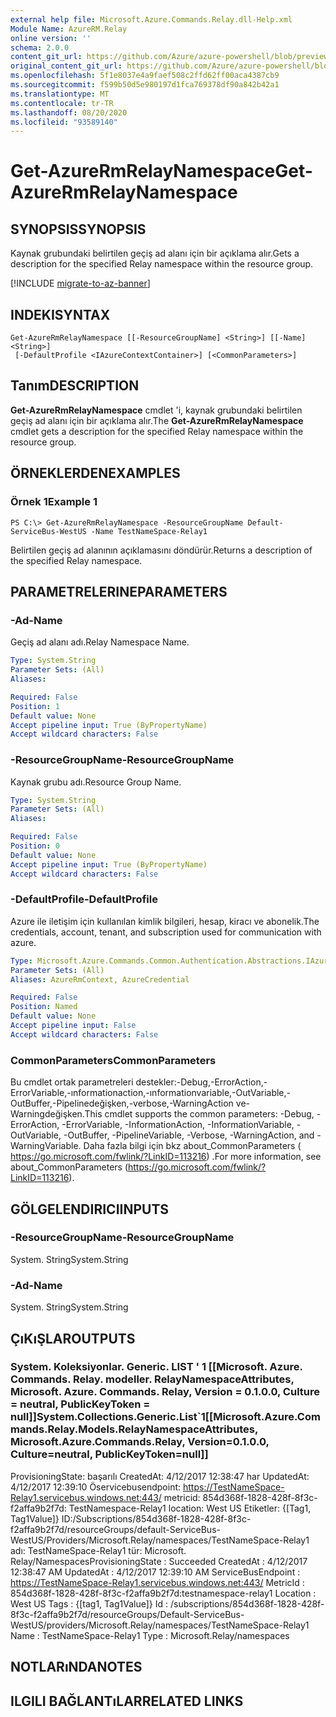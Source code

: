```yaml
---
external help file: Microsoft.Azure.Commands.Relay.dll-Help.xml
Module Name: AzureRM.Relay
online version: ''
schema: 2.0.0
content_git_url: https://github.com/Azure/azure-powershell/blob/preview/src/ResourceManager/Relay/Commands.Relay/help/Get-AzureRmRelayNamespace.md
original_content_git_url: https://github.com/Azure/azure-powershell/blob/preview/src/ResourceManager/Relay/Commands.Relay/help/Get-AzureRmRelayNamespace.md
ms.openlocfilehash: 5f1e8037e4a9faef508c2ffd62ff00aca4387cb9
ms.sourcegitcommit: f599b50d5e980197d1fca769378df90a842b42a1
ms.translationtype: MT
ms.contentlocale: tr-TR
ms.lasthandoff: 08/20/2020
ms.locfileid: "93589140"
---
```

# <span data-ttu-id="2e74c-101">Get-AzureRmRelayNamespace</span><span class="sxs-lookup"><span data-stu-id="2e74c-101">Get-AzureRmRelayNamespace</span></span>

## <span data-ttu-id="2e74c-102">SYNOPSIS</span><span class="sxs-lookup"><span data-stu-id="2e74c-102">SYNOPSIS</span></span>
<span data-ttu-id="2e74c-103">Kaynak grubundaki belirtilen geçiş ad alanı için bir açıklama alır.</span><span class="sxs-lookup"><span data-stu-id="2e74c-103">Gets a description for the specified Relay namespace within the resource group.</span></span>

[!INCLUDE [migrate-to-az-banner](../../includes/migrate-to-az-banner.md)]

## <span data-ttu-id="2e74c-104">INDEKI</span><span class="sxs-lookup"><span data-stu-id="2e74c-104">SYNTAX</span></span>

```
Get-AzureRmRelayNamespace [[-ResourceGroupName] <String>] [[-Name] <String>]
 [-DefaultProfile <IAzureContextContainer>] [<CommonParameters>]
```

## <span data-ttu-id="2e74c-105">Tanım</span><span class="sxs-lookup"><span data-stu-id="2e74c-105">DESCRIPTION</span></span>
<span data-ttu-id="2e74c-106">**Get-AzureRmRelayNamespace** cmdlet 'i, kaynak grubundaki belirtilen geçiş ad alanı için bir açıklama alır.</span><span class="sxs-lookup"><span data-stu-id="2e74c-106">The **Get-AzureRmRelayNamespace** cmdlet gets a description for the specified Relay namespace within the resource group.</span></span>

## <span data-ttu-id="2e74c-107">ÖRNEKLERDEN</span><span class="sxs-lookup"><span data-stu-id="2e74c-107">EXAMPLES</span></span>

### <span data-ttu-id="2e74c-108">Örnek 1</span><span class="sxs-lookup"><span data-stu-id="2e74c-108">Example 1</span></span>
```
PS C:\> Get-AzureRmRelayNamespace -ResourceGroupName Default-ServiceBus-WestUS -Name TestNameSpace-Relay1
```

<span data-ttu-id="2e74c-109">Belirtilen geçiş ad alanının açıklamasını döndürür.</span><span class="sxs-lookup"><span data-stu-id="2e74c-109">Returns a description of the specified Relay namespace.</span></span>

## <span data-ttu-id="2e74c-110">PARAMETRELERINE</span><span class="sxs-lookup"><span data-stu-id="2e74c-110">PARAMETERS</span></span>

### <span data-ttu-id="2e74c-111">-Ad</span><span class="sxs-lookup"><span data-stu-id="2e74c-111">-Name</span></span>
<span data-ttu-id="2e74c-112">Geçiş ad alanı adı.</span><span class="sxs-lookup"><span data-stu-id="2e74c-112">Relay Namespace Name.</span></span>

```yaml
Type: System.String
Parameter Sets: (All)
Aliases: 

Required: False
Position: 1
Default value: None
Accept pipeline input: True (ByPropertyName)
Accept wildcard characters: False
```

### <span data-ttu-id="2e74c-113">-ResourceGroupName</span><span class="sxs-lookup"><span data-stu-id="2e74c-113">-ResourceGroupName</span></span>
<span data-ttu-id="2e74c-114">Kaynak grubu adı.</span><span class="sxs-lookup"><span data-stu-id="2e74c-114">Resource Group Name.</span></span>

```yaml
Type: System.String
Parameter Sets: (All)
Aliases: 

Required: False
Position: 0
Default value: None
Accept pipeline input: True (ByPropertyName)
Accept wildcard characters: False
```

### <span data-ttu-id="2e74c-115">-DefaultProfile</span><span class="sxs-lookup"><span data-stu-id="2e74c-115">-DefaultProfile</span></span>
<span data-ttu-id="2e74c-116">Azure ile iletişim için kullanılan kimlik bilgileri, hesap, kiracı ve abonelik.</span><span class="sxs-lookup"><span data-stu-id="2e74c-116">The credentials, account, tenant, and subscription used for communication with azure.</span></span>

```yaml
Type: Microsoft.Azure.Commands.Common.Authentication.Abstractions.IAzureContextContainer
Parameter Sets: (All)
Aliases: AzureRmContext, AzureCredential

Required: False
Position: Named
Default value: None
Accept pipeline input: False
Accept wildcard characters: False
```

### <span data-ttu-id="2e74c-117">CommonParameters</span><span class="sxs-lookup"><span data-stu-id="2e74c-117">CommonParameters</span></span>
<span data-ttu-id="2e74c-118">Bu cmdlet ortak parametreleri destekler:-Debug,-ErrorAction,-ErrorVariable,-ınformationaction,-ınformationvariable,-OutVariable,-OutBuffer,-Pipelinedeğişken,-verbose,-WarningAction ve-Warningdeğişken.</span><span class="sxs-lookup"><span data-stu-id="2e74c-118">This cmdlet supports the common parameters: -Debug, -ErrorAction, -ErrorVariable, -InformationAction, -InformationVariable, -OutVariable, -OutBuffer, -PipelineVariable, -Verbose, -WarningAction, and -WarningVariable.</span></span> <span data-ttu-id="2e74c-119">Daha fazla bilgi için bkz about_CommonParameters ( https://go.microsoft.com/fwlink/?LinkID=113216) .</span><span class="sxs-lookup"><span data-stu-id="2e74c-119">For more information, see about_CommonParameters (https://go.microsoft.com/fwlink/?LinkID=113216).</span></span>

## <span data-ttu-id="2e74c-120">GÖLGELENDIRICI</span><span class="sxs-lookup"><span data-stu-id="2e74c-120">INPUTS</span></span>

### <span data-ttu-id="2e74c-121">-ResourceGroupName</span><span class="sxs-lookup"><span data-stu-id="2e74c-121">-ResourceGroupName</span></span>
<span data-ttu-id="2e74c-122">System. String</span><span class="sxs-lookup"><span data-stu-id="2e74c-122">System.String</span></span>

### <span data-ttu-id="2e74c-123">-Ad</span><span class="sxs-lookup"><span data-stu-id="2e74c-123">-Name</span></span>
 <span data-ttu-id="2e74c-124">System. String</span><span class="sxs-lookup"><span data-stu-id="2e74c-124">System.String</span></span>

## <span data-ttu-id="2e74c-125">ÇıKıŞLAR</span><span class="sxs-lookup"><span data-stu-id="2e74c-125">OUTPUTS</span></span>

### <span data-ttu-id="2e74c-126">System. Koleksiyonlar. Generic. LIST ' 1 [[Microsoft. Azure. Commands. Relay. modeller. RelayNamespaceAttributes, Microsoft. Azure. Commands. Relay, Version = 0.1.0.0, Culture = neutral, PublicKeyToken = null]]</span><span class="sxs-lookup"><span data-stu-id="2e74c-126">System.Collections.Generic.List\`1[[Microsoft.Azure.Commands.Relay.Models.RelayNamespaceAttributes, Microsoft.Azure.Commands.Relay, Version=0.1.0.0, Culture=neutral, PublicKeyToken=null]]</span></span>
<span data-ttu-id="2e74c-127">ProvisioningState: başarılı CreatedAt: 4/12/2017 12:38:47 har UpdatedAt: 4/12/2017 12:39:10 Öservicebusendpoint: https://TestNameSpace-Relay1.servicebus.windows.net:443/ metricid: 854d368f-1828-428f-8f3c-f2affa9b2f7d: TestNamespace-Relay1 location: West US Etiketler: {[Tag1, Tag1Value]} ID:/Subscriptions/854d368f-1828-428f-8f3c-f2affa9b2f7d/resourceGroups/default-ServiceBus-WestUS/Providers/Microsoft.Relay/namespaces/TestNameSpace-Relay1 adı: TestNameSpace-Relay1 tür: Microsoft. Relay/Namespaces</span><span class="sxs-lookup"><span data-stu-id="2e74c-127">ProvisioningState  : Succeeded CreatedAt          : 4/12/2017 12:38:47 AM UpdatedAt          : 4/12/2017 12:39:10 AM ServiceBusEndpoint : https://TestNameSpace-Relay1.servicebus.windows.net:443/ MetricId           : 854d368f-1828-428f-8f3c-f2affa9b2f7d:testnamespace-relay1 Location           : West US Tags               : {[tag1, Tag1Value]} Id                 : /subscriptions/854d368f-1828-428f-8f3c-f2affa9b2f7d/resourceGroups/Default-ServiceBus-WestUS/providers/Microsoft.Relay/namespaces/TestNameSpace-Relay1 Name               : TestNameSpace-Relay1 Type               : Microsoft.Relay/namespaces</span></span>

## <span data-ttu-id="2e74c-128">NOTLARıNDA</span><span class="sxs-lookup"><span data-stu-id="2e74c-128">NOTES</span></span>

## <span data-ttu-id="2e74c-129">ILGILI BAĞLANTıLAR</span><span class="sxs-lookup"><span data-stu-id="2e74c-129">RELATED LINKS</span></span>

